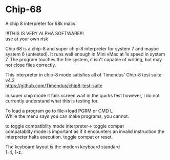 # Chip-68
A chip 8 interpreter for 68k macs

!!!THIS IS VERY ALPHA SOFTWARE!!!<br /> 
      use at your own risk

Chip 68 is a chip-8 and super chip-8 interpreter for
system 7 and maybe system 6 (untested). It runs well enough
in Mini vMac at 1x speed in system 7. The program touches
the file system, it isn't capable of writing, but may
not close files correctly.

This interpreter in chip-8 mode satisfies all of
Timendus' Chip-8 test suite v4.2<br /> 
https://github.com/Timendus/chip8-test-suite

In super chip mode it fails screen.wait in
the quirks test however, I do not currently 
understand what this is testing for.

To load a program go to file->load PGRM or CMD L<br /> 
While the menu says you can make programs, you cannot.

to toggle compatiblity mode interpreter-> toggle compat<br /> 
compatablity mode is important as if it encounters an invalid
instruction the interpreter halts execution. toggle compat or reset.

The keyboard layout is the modern keyboard standard<br /> 
1-4, 1-z.
